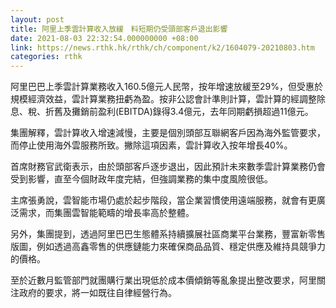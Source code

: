 ```yaml
---
layout: post
title: 阿里上季雲計算收入放緩　料短期仍受頭部客戶退出影響
date: 2021-08-03 22:32:54.000000000 +08:00
link: https://news.rthk.hk/rthk/ch/component/k2/1604079-20210803.htm
categories: rthk
---
```


阿里巴巴上季雲計算業務收入160.5億元人民幣，按年增速放緩至29%，但受惠於規模經濟效益，雲計算業務扭虧為盈。按非公認會計準則計算，雲計算的經調整除息、稅、折舊及攤銷前盈利(EBITDA)錄得3.4億元，去年同期虧損超過11億元。

集團解釋，雲計算收入增速減慢，主要是個別頭部互聯網客戶因為海外監管要求，而停止使用海外雲服務所致。撇除這項因素，雲計算收入按年增長40%。

首席財務官武衛表示，由於頭部客戶逐步退出，因此預計未來數季雲計算業務仍會受到影響，直至今個財政年度完結，但強調業務的集中度風險很低。

主席張勇說，雲智能市場仍處於起步階段，當企業習慣使用遠端服務，就會有更廣泛需求，而集團雲智能範疇的增長率高於整體。

另外，集團提到，透過阿里巴巴生態體系持續擴展社區商業平台業務，豐富新零售版圖，例如透過高鑫零售的供應鏈能力來確保商品品質、穩定供應及維持具競爭力的價格。

至於近數月監管部門就團購行業出現低於成本價傾銷等亂象提出整改要求，阿里關注政府的要求，將一如既往自律經營行為。
